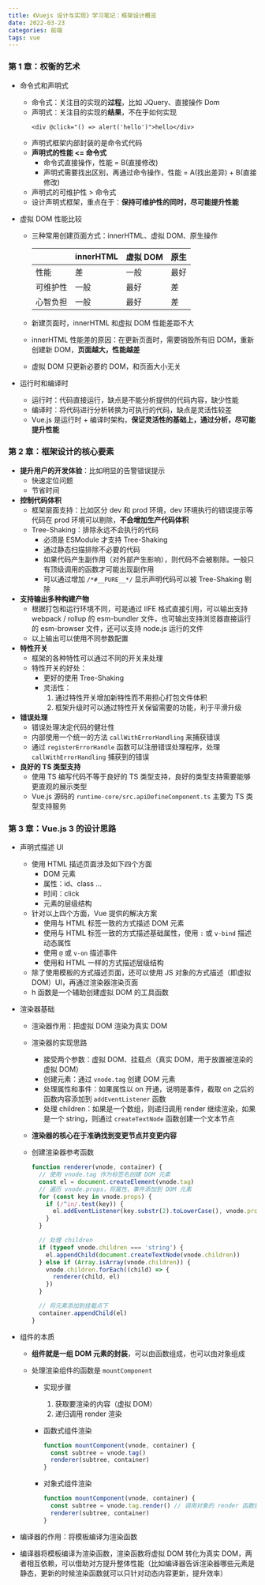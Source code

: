 ```yaml
---
title: 《Vuejs 设计与实现》学习笔记：框架设计概览
date: 2022-03-23
categories: 前端
tags: vue
---
```


### 第 1 章：权衡的艺术

- 命令式和声明式
  - 命令式：关注目的实现的**过程**，比如 JQuery、直接操作 Dom
  - 声明式：关注目的实现的**结果**，不在乎如何实现
    ```vue
    <div @click="() => alert('hello')">hello</div>
    ```
  - 声明式框架内部封装的是命令式代码
  - **声明式的性能 <= 命令式**
    - 命令式直接操作，性能 = B(直接修改)
    - 声明式需要找出区别，再通过命令操作，性能 = A(找出差异) + B(直接修改)
  - 声明式的可维护性 > 命令式
  - 设计声明式框架，重点在于：**保持可维护性的同时，尽可能提升性能**
- 虚拟 DOM 性能比较

  - 三种常用创建页面方式：innerHTML、虚拟 DOM、原生操作

    |          | innerHTML | 虚拟 DOM | 原生 |
    | -------- | --------- | -------- | ---- |
    | 性能     | 差        | 一般     | 最好 |
    | 可维护性 | 一般      | 最好     | 差   |
    | 心智负担 | 一般      | 最好     | 差   |

  - 新建页面时，innerHTML 和虚拟 DOM 性能差距不大
  - innerHTML 性能差的原因：在更新页面时，需要销毁所有旧 DOM，重新创建新 DOM，**页面越大，性能越差**
  - 虚拟 DOM 只更新必要的 DOM，和页面大小无关

- 运行时和编译时
  - 运行时：代码直接运行，缺点是不能分析提供的代码内容，缺少性能
  - 编译时：将代码进行分析转换为可执行的代码，缺点是灵活性较差
  - Vue.js 是运行时 + 编译时架构，**保证灵活性的基础上，通过分析，尽可能提升性能**

### 第 2 章：框架设计的核心要素

- **提升用户的开发体验**：比如明显的告警错误提示
  - 快速定位问题
  - 节省时间
- **控制代码体积**
  - 框架层面支持：比如区分 dev 和 prod 环境，dev 环境执行的错误提示等代码在 prod 环境可以剔除，**不会增加生产代码体积**
  - Tree-Shaking：排除永远不会执行的代码
    - 必须是 ESModule 才支持 Tree-Shaking
    - 通过静态扫描排除不必要的代码
    - 如果代码产生副作用（对外部产生影响），则代码不会被剔除。一般只有顶级调用的函数才可能出现副作用
    - 可以通过增加 `/*#__PURE__*/` 显示声明代码可以被 Tree-Shaking 剔除
- **支持输出多种构建产物**
  - 根据打包和运行环境不同，可是通过 IIFE 格式直接引用，可以输出支持 webpack / rollup 的 esm-bundler 文件，也可输出支持浏览器直接运行的 esm-browser 文件，还可以支持 node.js 运行的文件
  - 以上输出可以使用不同参数配置
- **特性开关**
  - 框架的各种特性可以通过不同的开关来处理
  - 特性开关的好处：
    - 更好的使用 Tree-Shaking
    - 灵活性：
      1. 通过特性开关增加新特性而不用担心打包文件体积
      2. 框架升级时可以通过特性开关保留需要的功能，利于平滑升级
- **错误处理**
  - 错误处理决定代码的健壮性
  - 内部使用一个统一的方法 `callWithErrorHandling` 来捕获错误
  - 通过 `registerErrorHandle` 函数可以注册错误处理程序，处理 `callWithErrorHandling` 捕获到的错误
- **良好的 TS 类型支持**
  - 使用 TS 编写代码不等于良好的 TS 类型支持，良好的类型支持需要能够更直观的展示类型
  - Vue.js 源码的 `runtime-core/src.apiDefineComponent.ts` 主要为 TS 类型支持服务

### 第 3 章：Vue.js 3 的设计思路

- 声明式描述 UI
  - 使用 HTML 描述页面涉及如下四个方面
    - DOM 元素
    - 属性：id、class ...
    - 时间：click
    - 元素的层级结构
  - 针对以上四个方面，Vue 提供的解决方案
    - 使用与 HTML 标签一致的方式描述 DOM 元素
    - 使用与 HTML 标签一致的方式描述基础属性，使用 `:` 或 `v-bind` 描述动态属性
    - 使用 `@` 或 `v-on` 描述事件
    - 使用和 HTML 一样的方式描述层级结构
  - 除了使用模板的方式描述页面，还可以使用 JS 对象的方式描述（即虚拟 DOM）UI，再通过渲染器渲染页面
  - h 函数是一个辅助创建虚拟 DOM 的工具函数
- 渲染器基础

  - 渲染器作用：把虚拟 DOM 渲染为真实 DOM
  - 渲染器的实现思路
    - 接受两个参数：虚拟 DOM、挂载点（真实 DOM，用于放置被渲染的虚拟 DOM）
    - 创建元素：通过 `vnode.tag` 创建 DOM 元素
    - 处理属性和事件：如果属性以 on 开通，说明是事件，截取 on 之后的函数内容添加到 `addEventListener` 函数
    - 处理 children：如果是一个数组，则递归调用 render 继续渲染，如果是一个 string，则通过 `createTextNode` 函数创建一个文本节点
  - **渲染器的核心在于准确找到变更节点并变更内容**
  - 创建渲染器参考函数

    ```js
    function renderer(vnode, container) {
      // 使用 vnode.tag 作为标签名创建 DOM 元素
      const el = document.createElement(vnode.tag)
      // 遍历 vnode.props，将属性、事件添加到 DOM 元素
      for (const key in vnode.props) {
        if (/^in/.test(key)) {
          el.addEventListener(key.substr(2).toLowerCase(), vnode.props[key])
        }
      }

      // 处理 children
      if (typeof vnode.children === 'string') {
        el.appendChild(document.createTextNode(vnode.children))
      } else if (Array.isArray(vnode.children)) {
        vnode.children.forEach((child) => {
          renderer(child, el)
        })
      }

      // 将元素添加到挂载点下
      container.appendChild(el)
    }
    ```

- 组件的本质

  - **组件就是一组 DOM 元素的封装**，可以由函数组成，也可以由对象组成
  - 处理渲染组件的函数是 `mountComponent`

    - 实现步骤

      1. 获取要渲染的内容（虚拟 DOM）
      2. 递归调用 render 渲染

    - 函数式组件渲染
      ```js
      function mountComponent(vnode, container) {
        const subtree = vnode.tag()
        renderer(subtree, container)
      }
      ```
    - 对象式组件渲染
      ```js
      function mountComponent(vnode, container) {
        const subtree = vnode.tag.render() // 调用对象的 render 函数获取虚拟 DOM
        renderer(subtree, container)
      }
      ```

- 编译器的作用：将模板编译为渲染函数
- 编译器将模板编译为渲染函数，渲染函数将虚拟 DOM 转化为真实 DOM，两者相互依赖，可以借助对方提升整体性能（比如编译器告诉渲染器哪些元素是静态，更新的时候渲染函数就可以只针对动态内容更新，提升效率）
